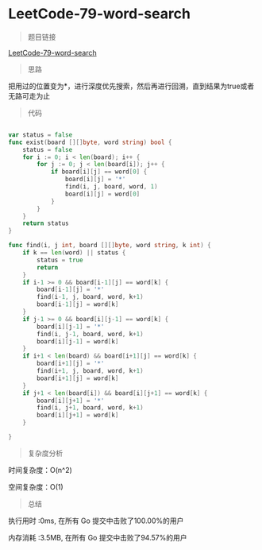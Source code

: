 # LeetCode-79-word-search
>题目链接

[LeetCode-79-word-search](https://leetcode-cn.com/problems/word-search/)

>思路

把用过的位置变为*，进行深度优先搜索，然后再进行回溯，直到结果为true或者无路可走为止

>代码

```go

var status = false
func exist(board [][]byte, word string) bool {
    status = false
    for i := 0; i < len(board); i++ {
        for j := 0; j < len(board[i]); j++ {
            if board[i][j] == word[0] {
                board[i][j] = '*'
                find(i, j, board, word, 1)
                board[i][j] = word[0]    
            }
        }
    }
    return status
}

func find(i, j int, board [][]byte, word string, k int) {
    if k == len(word) || status {
        status = true
        return
    }
    if i-1 >= 0 && board[i-1][j] == word[k] {
        board[i-1][j] = '*'
        find(i-1, j, board, word, k+1)
        board[i-1][j] = word[k]
    }
    if j-1 >= 0 && board[i][j-1] == word[k] {
        board[i][j-1] = '*'
        find(i, j-1, board, word, k+1)
        board[i][j-1] = word[k]
    }
    if i+1 < len(board) && board[i+1][j] == word[k] {
        board[i+1][j] = '*'
        find(i+1, j, board, word, k+1)
        board[i+1][j] = word[k]
    }
    if j+1 < len(board[i]) && board[i][j+1] == word[k] {
        board[i][j+1] = '*'
        find(i, j+1, board, word, k+1)
        board[i][j+1] = word[k]
    }

}

```

>复杂度分析

时间复杂度：O(n^2)

空间复杂度：O(1)

>总结

执行用时 :0ms, 在所有 Go 提交中击败了100.00%的用户

内存消耗 :3.5MB, 在所有 Go 提交中击败了94.57%的用户
